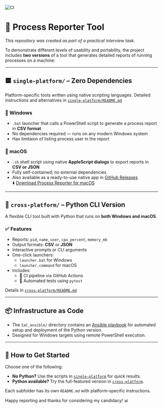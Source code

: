 ![CI](https://github.com/Arsenoid2/process-report/actions/workflows/test.yml/badge.svg)

# 🧾 Process Reporter Tool

_This repository was created as part of a practical interview task._

To demonstrate different levels of usability and portability, the project includes **two versions** of a tool that generates detailed reports of running processes on a machine:

---

## 🟦 `single-platform/` – Zero Dependencies

Platform-specific tools written using native scripting languages. Detailed instructions and alternatives in [`single-platform/README.md`](./single-platform/README.md)

### 🔹 Windows
- `.bat` launcher that calls a PowerShell script to generate a process report in **CSV format**
- No dependencies required — runs on any modern Windows system
- Has limitaion of listing process user in the report

### 🍏 macOS
- `.sh` shell script using native **AppleScript dialogs** to export reports in **CSV or JSON**
- Fully self-contained; no external dependencies
- Also available as a ready-to-use native app in [GitHub Releases](https://github.com/Arsenoid2/process-report/releases/tag/v1.0.0)  
  ⬇️ [Download Process Reporter for macOS](https://github.com/Arsenoid2/process-report/releases/download/v1.0.0/Process.Reporter.zip)

---

## 🐍 `cross-platform/` – Python CLI Version

A flexible CLI tool built with Python that runs on **both Windows and macOS**.

### ✅ Features
- Reports: `pid`, `name`, `user`, `cpu_percent`, `memory_mb`
- Output formats: **CSV** or **JSON**
- Interactive prompts or CLI arguments
- One-click launchers:
  - `launcher.bat` for Windows
  - `launcher.command` for macOS
- Includes:
  - 🔁 CI pipeline via GitHub Actions
  - 🧪 Automated tests using `pytest`

Details in [`cross-platform/README.md`](./cross-platform/README.md)

---

## 📦 Infrastructure as Code

- The `IaC_ansible/` directory contains an [Ansible playbook](./IaC_ansible/playbook.yml) for automated setup and deployment of the Python version.
- Designed for Windows targets using remote PowerShell execution.

---

## 📖 How to Get Started

Choose one of the following:

- **No Python?** Use the scripts in [`single-platform`](./single-platform/) for quick results.
- **Python available?** Try the full-featured version in [`cross-platform`](./cross-platform/).

Each subfolder has its own `README.md` with platform-specific instructions.

Happy reporting and thanks for considering my candidacy! 📊
